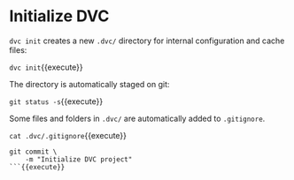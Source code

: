 # Initialize DVC

`dvc init` creates a new `.dvc/` directory for internal configuration and cache
files:

`dvc init`{{execute}}

The directory is automatically staged on git:

`git status -s`{{execute}}

Some files and folders in `.dvc/` are automatically added to `.gitignore`.

`cat .dvc/.gitignore`{{execute}}

```
git commit \
    -m "Initialize DVC project"
```{{execute}}
